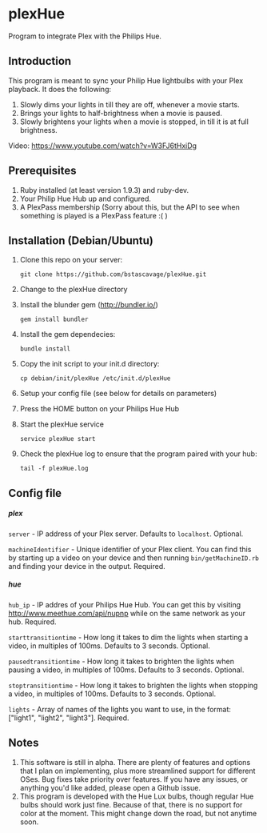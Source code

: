 plexHue
=======

Program to integrate Plex with the Philips Hue.

## Introduction
This program is meant to sync your Philip Hue lightbulbs with your Plex playback.  It does the following:

1.  Slowly dims your lights in till they are off, whenever a movie starts.
2.  Brings your lights to half-brightness when a movie is paused.
3.  Slowly brightens your lights when a movie is stopped, in till it is at full brightness.

Video: https://www.youtube.com/watch?v=W3FJ6tHxiDg  

## Prerequisites
1.  Ruby installed (at least version 1.9.3) and ruby-dev.
2.  Your Philip Hue Hub up and configured.
3.  A PlexPass membership (Sorry about this, but the API to see when something is played is a PlexPass feature :( )

## Installation (Debian/Ubuntu)
1.  Clone this repo on your server:

    `git clone https://github.com/bstascavage/plexHue.git`
2.  Change to the plexHue directory
3.  Install the blunder gem (http://bundler.io/)

    `gem install bundler`
4.  Install the gem dependecies:

    `bundle install`
5.  Copy the init script to your init.d directory:

    `cp debian/init/plexHue /etc/init.d/plexHue`
6.  Setup your config file (see below for details on parameters)
7.  Press the HOME button on your Philips Hue Hub
8.  Start the plexHue service

    `service plexHue start`
9.  Check the plexHue log to ensure that the program paired with your hub:

    `tail -f plexHue.log`
    
## Config file

##### plex
`server` - IP address of your Plex server.  Defaults to `localhost`.  Optional.

`machineIdentifier` - Unique identifier of your Plex client.  You can find this by starting up a video on your device and then running `bin/getMachineID.rb` and finding your device in the output.  Required.

##### hue
`hub_ip` - IP addres of your Philips Hue Hub.  You can get this by visiting http://www.meethue.com/api/nupnp while on the same network as your hub.  Required.

`starttransitiontime` - How long it takes to dim the lights when starting a video, in multiples of 100ms.  Defaults to 3 seconds.  Optional.

`pausedtransitiontime` - How long it takes to brighten the lights when pausing a video, in multiples of 100ms.  Defaults to 3 seconds.  Optional.

`stoptransitiontime` - How long it takes to brighten the lights when stopping a video, in multiples of 100ms.  Defaults to 3 seconds.  Optional.

`lights` - Array of names of the lights you want to use, in the format: ["light1", "light2", "light3"].  Required.


## Notes
1.  This software is still in alpha.  There are plenty of features and options that I plan on implementing, plus more streamlined support for different OSes.  Bug fixes take priority over features.  If you have any issues, or anything you'd like added, please open a Github issue.
2.  This program is developed with the Hue Lux bulbs, though regular Hue bulbs should work just fine.  Because of that, there is no support for color at the moment.  This might change down the road, but not anytime soon.
